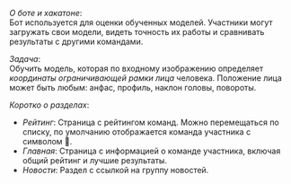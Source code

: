 ﻿*О боте и хакатоне*:  
Бот используется для оценки обученных моделей. Участники могут загружать свои модели, видеть точность их работы и сравнивать результаты с другими командами.

*Задача*:  
Обучить модель, которая по входному изображению определяет *координаты ограничивающей рамки лица* человека.   Положение лица может быть любым: анфас, профиль, наклон головы, повороты.

*Коротко о разделах*:
- *Рейтинг*: Страница с рейтингом команд. Можно перемещаться по списку, по умолчанию отображается команда участника с символом 🎯.
- *Главная*: Страница с информацией о команде участника, включая общий рейтинг и лучшие результаты.
- *Новости*: Раздел с ссылкой на группу новостей.